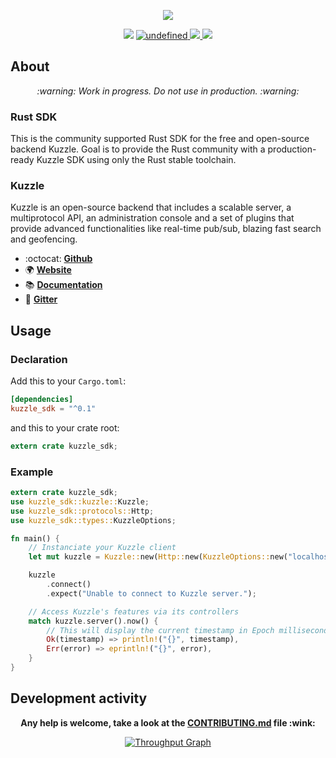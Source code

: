 <p align="center">
  <img src="https://user-images.githubusercontent.com/7868838/52912711-4c2d0900-32b5-11e9-9064-472b025c886e.png"/>
</p>
<p align="center">
  <img src="https://img.shields.io/badge/tested%20for-stable%20%7C%20beta%20%7C%20nightly-blue.svg">
  <a href="https://github.com/alexandrebouthinon/kuzzle-sdk-rust/blob/master/LICENSE">
    <img alt="undefined" src="https://img.shields.io/github/license/alexandrebouthinon/kuzzle-sdk-rust.svg?style=flat">
  </a>
  <a href="https://travis-ci.com/alexandrebouthinon/kuzzle-sdk-rust">
    <img src="https://travis-ci.com/alexandrebouthinon/kuzzle-sdk-rust.svg?branch=1-dev"/>
  </a>
  <a href="https://codecov.io/gh/alexandrebouthinon/kuzzle-sdk-rust">
    <img src="https://codecov.io/gh/alexandrebouthinon/kuzzle-sdk-rust/branch/1-dev/graph/badge.svg" />
  </a>
</p>


## About 

<p align="center">
  <em> :warning: Work in progress. Do not use in production. :warning: </em>
</p>

### Rust SDK

This is the community supported Rust SDK for the free and open-source backend Kuzzle.
Goal is to provide the Rust community with a production-ready Kuzzle SDK using only the Rust stable toolchain.

### Kuzzle

Kuzzle is an open-source backend that includes a scalable server, a multiprotocol API,
an administration console and a set of plugins that provide advanced functionalities like real-time pub/sub, blazing fast search and geofencing.

* :octocat: __[Github](https://github.com/kuzzleio/kuzzle)__
* :earth_africa: __[Website](https://kuzzle.io)__
* :books: __[Documentation](https://docs-v2.kuzzle.io)__
* :email: __[Gitter](https://gitter.im/kuzzleio/kuzzle)__

## Usage

### Declaration

Add this to your `Cargo.toml`:

```toml
[dependencies]
kuzzle_sdk = "^0.1"
```
and this to your crate root:

```rust
extern crate kuzzle_sdk;
```
### Example

```rust
extern crate kuzzle_sdk;
use kuzzle_sdk::kuzzle::Kuzzle;
use kuzzle_sdk::protocols::Http;
use kuzzle_sdk::types::KuzzleOptions;

fn main() {
    // Instanciate your Kuzzle client
    let mut kuzzle = Kuzzle::new(Http::new(KuzzleOptions::new("localhost", 7512)));

    kuzzle
        .connect()
        .expect("Unable to connect to Kuzzle server.");

    // Access Kuzzle's features via its controllers
    match kuzzle.server().now() {
        // This will display the current timestamp in Epoch millisecond format
        Ok(timestamp) => println!("{}", timestamp),
        Err(error) => eprintln!("{}", error),
    }
}
```

## Development activity

<p align="center">
    <b>Any help is welcome, take a look at the <a href="https://github.com/alexandrebouthinon/kuzzle_sdk/blob/1-dev/CONTRIBUTING.md">CONTRIBUTING.md</a> file :wink:</b>
</p>

<p align="center">
  <a href="https://waffle.io/alexandrebouthinon/kuzzle-sdk-rust/metrics/throughput">
    <img src="https://graphs.waffle.io/alexandrebouthinon/kuzzle-sdk-rust/throughput.svg" alt="Throughput Graph">
  </a>
</p>







